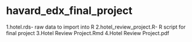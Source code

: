 # havard_edx_final_project
1.hotel.rds- raw data to import into R
2.hotel_review_project.R- R script for final project
3.Hotel Review Project.Rmd
4.Hotel Review Project.pdf

